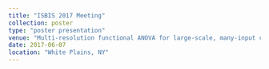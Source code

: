 ```yaml
---
title: "ISBIS 2017 Meeting"
collection: poster
type: "poster presentation"
venue: "Multi-resolution functional ANOVA for large-scale, many-input computer experiments"
date: 2017-06-07
location: "White Plains, NY"
---
```

